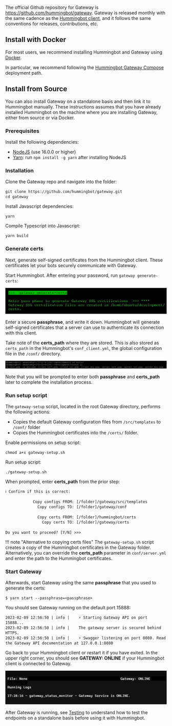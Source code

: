 The official Github repository for Gateway is https://github.com/hummingbot/gateway. Gateway is released monthly  with the same cadence as the [Hummingbot client](https://github.com/hummingbot/hummingbot), and it follows the same conventions for releases, contributions, etc.

## Install with Docker

For most users, we recommend installing Hummingbot and Gateway using [Docker](/installation/docker/).

In particular, we recommend following the [Hummingbot Gateway Compose](https://github.com/hummingbot/deploy-examples/tree/development/hummingbot_gateway_compose) deployment path.

## Install from Source

You can also install Gateway on a standalone basis and then link it to Hummingbot manually. These instructions assumes that you have already installed Hummingbot on the machine where you are installing Gateway, either from source or via Docker.

### Prerequisites

Install the following dependencies:

- [NodeJS](https://nodejs.org/) (use 16.0.0 or higher)
- [Yarn](https://yarnpkg.com/): run `npm install -g yarn` after installing NodeJS

### Installation

Clone the Gateway repo and navigate into the folder:
```
git clone https://github.com/hummingbot/gateway.git
cd gateway
```

Install Javascript dependencies:
```
yarn
```

Compile Typescript into Javascript:
```
yarn build
```

### Generate certs

Next, generate self-signed certificates from the Hummingbot client. These certificates let your bots securely communicate with Gateway.

Start Hummingbot. After entering your password, run `gateway generate-certs`:

[![](./generate-certs.png)](./generate-certs.png)

Enter a secure **passphrase**, and write it down. Hummingbot will generate self-signed certificates that a server can use to authenticate its connection with this client.

Take note of the **certs_path** where they are stored. This is also stored as `certs_path` in the Hummingbot's `conf_client.yml`, the global configuration file in the `/conf/` directory.

[![](./certs-path.png)](./certs-path.png)

Note that you will be prompted to enter both **passphrase** and **certs_path** later to complete the installation process.

### Run setup script

The `gateway-setup` script, located in the root Gateway directory, performs the following actions:

* Copies the default Gateway configuration files from `/src/templates` to `/conf/` folder
* Copies the Hummingbot certificates into the `/certs/` folder.

Enable permissions on setup script:
```
chmod a+x gateway-setup.sh
```

Run setup script:
```
./gateway-setup.sh
```

When prompted, enter **certs_path** from the prior step:

```
ℹ️ Confirm if this is correct:

            Copy configs FROM: [/folder]/gateway/src/templates
              Copy configs TO: [/folder]/gateway/conf

              Copy certs FROM: [/folder]/hummingbot/certs
                Copy certs TO: [/folder]/gateway/certs

Do you want to proceed? [Y/N] >>> 
```


!!! note "Alternative to copying certs files"
    The `gateway-setup.sh` script creates a copy of the Hummingbot certificates in the Gateway folder. Alternatively, you can override the **certs_path** parameter in `conf/server.yml` and enter the path to the Hummingbot certificates.


### Start Gateway

Afterwards, start Gateway using the same **passphrase** that you used to generate the certs:

```
$ yarn start --passphrase=<passphrase>
```

You should see Gateway running on the default port 15888:
```
2023-02-09 12:56:50 | info | 	⚡️ Starting Gateway API on port 15888...
2023-02-09 12:56:50 | info | 	The gateway server is secured behind HTTPS.
2023-02-09 12:56:50 | info | 	⚡️ Swagger listening on port 8080. Read the Gateway API documentation at 127.0.0.1:8080
```

Go back to your Hummingbot client or restart it if you have exited. In the upper right corner, you should see **GATEWAY: ONLINE** if your Hummingbot client is connected to Gateway.

[![](./gateway-status.png)](./gateway-status.png)

After Gateway is running, see [Testing](testing.md) to understand how to test the endpoints on a standalone basis before using it with Hummingbot.